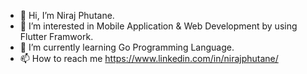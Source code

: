 - 👋 Hi, I’m Niraj Phutane.
- 👀 I’m interested in Mobile Application & Web Development by using Flutter Framwork.
- 🌱 I’m currently learning Go Programming Language.
- 📫 How to reach me https://www.linkedin.com/in/nirajphutane/

<!---
nirajphutane/nirajphutane is a ✨ special ✨ repository because its `README.md` (this file) appears on your GitHub profile.
You can click the Preview link to take a look at your changes.
--->
